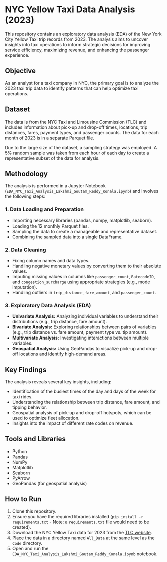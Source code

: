 # NYC Yellow Taxi Data Analysis (2023)

This repository contains an exploratory data analysis (EDA) of the New York City Yellow Taxi trip records from 2023. The analysis aims to uncover insights into taxi operations to inform strategic decisions for improving service efficiency, maximizing revenue, and enhancing the passenger experience.

## Objective

As an analyst for a taxi company in NYC, the primary goal is to analyze the 2023 taxi trip data to identify patterns that can help optimize taxi operations.

## Dataset

The data is from the NYC Taxi and Limousine Commission (TLC) and includes information about pick-up and drop-off times, locations, trip distances, fares, payment types, and passenger counts. The data for each month of 2023 is in a separate Parquet file.

Due to the large size of the dataset, a sampling strategy was employed. A 5% random sample was taken from each hour of each day to create a representative subset of the data for analysis.

## Methodology

The analysis is performed in a Jupyter Notebook (`EDA_NYC_Taxi_Analysis_Lakshmi_Goutam_Reddy_Konala.ipynb`) and involves the following steps:

### 1. Data Loading and Preparation

- Importing necessary libraries (pandas, numpy, matplotlib, seaborn).
- Loading the 12 monthly Parquet files.
- Sampling the data to create a manageable and representative dataset.
- Combining the sampled data into a single DataFrame.

### 2. Data Cleaning

- Fixing column names and data types.
- Handling negative monetary values by converting them to their absolute values.
- Imputing missing values in columns like `passenger_count`, `RatecodeID`, and `congestion_surcharge` using appropriate strategies (e.g., mode imputation).
- Handling outliers in `trip_distance`, `fare_amount`, and `passenger_count`.

### 3. Exploratory Data Analysis (EDA)

- **Univariate Analysis:** Analyzing individual variables to understand their distributions (e.g., trip distance, fare amount).
- **Bivariate Analysis:** Exploring relationships between pairs of variables (e.g., trip distance vs. fare amount, payment type vs. tip amount).
- **Multivariate Analysis:** Investigating interactions between multiple variables.
- **Geospatial Analysis:** Using GeoPandas to visualize pick-up and drop-off locations and identify high-demand areas.

## Key Findings

The analysis reveals several key insights, including:

- Identification of the busiest times of the day and days of the week for taxi rides.
- Understanding the relationship between trip distance, fare amount, and tipping behavior.
- Geospatial analysis of pick-up and drop-off hotspots, which can be used to optimize fleet allocation.
- Insights into the impact of different rate codes on revenue.

## Tools and Libraries

- Python
- Pandas
- NumPy
- Matplotlib
- Seaborn
- PyArrow
- GeoPandas (for geospatial analysis)

## How to Run

1.  Clone this repository.
2.  Ensure you have the required libraries installed (`pip install -r requirements.txt` - Note: a `requirements.txt` file would need to be created).
3.  Download the NYC Yellow Taxi data for 2023 from the [TLC website](https://www.nyc.gov/site/tlc/about/tlc-trip-record-data.page).
4.  Place the data in a directory named `All_Data` at the same level as the `Code` directory.
5.  Open and run the `EDA_NYC_Taxi_Analysis_Lakshmi_Goutam_Reddy_Konala.ipynb` notebook.